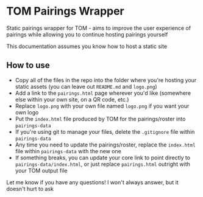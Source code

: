 # TOM Pairings Wrapper
Static pairings wrapper for TOM - aims to improve the user experience of pairings while allowing you to continue hosting pairings yourself

This documentation assumes you know how to host a static site

## How to use

- Copy all of the files in the repo into the folder where you're hosting your static assets (you can leave out `README.md` and `logo.png`)
- Add a link to the `pairings.html` page wherever you'd like (somewhere else within your own site, on a QR code, etc.)
- Replace `logo.png` with your own file named `logo.png` if you want your own logo
- Put the `index.html` file produced by TOM for the pairings/roster into `pairings-data`
- If you're using git to manage your files, delete the `.gitignore` file within `pairings-data`
- Any time you need to update the pairings/roster, replace the `index.html` file within `pairings-data` with the new one
- If something breaks, you can update your core link to point directly to `pairings-data/index.html`, or just replace `pairings.html` outright with your TOM output file

Let me know if you have any questions! I won't always answer, but it doesn't hurt to ask

